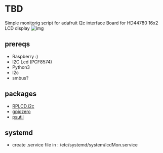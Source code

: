 # TBD
Simple monitorig script for adafruit I2c interface Board for HD44780 16x2 LCD display 
![img](https://photos.google.com/share/AF1QipPMoTXPE0PjlQJlsPRVZDbi1vgnhamLD2ONFz1o99vifgEwWKZtdIRH1TxNjyBE2Q/photo/AF1QipMNyUexx4KZf9O_u5CUYDYRh17ksByfKJX8bu8P?key=QkZ3WTlYcTZtYWQwLThJMDlvUTdvUTJNVXRrdTRR)

## prereqs
- Raspberry :) 
- I2C Lcd (PCF8574) 
- Python3
- I2c 
- smbus?

## packages 
- [RPLCD.i2c](https://rplcd.readthedocs.io/en/stable/)
- [gpiozero](https://gpiozero.readthedocs.io/en/stable/)
- [psutil](https://psutil.readthedocs.io/en/latest/)

## systemd 
-  create .service file in : /etc/systemd/system/lcdMon.service
